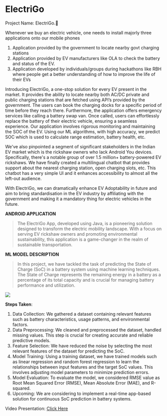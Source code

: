 # ElectriGo

Project Name: ElectriGo.📌

Whenever we buy an electric vehicle, one needs to install majorly three applications onto our mobile phones
1) Application provided by the government to locate nearby govt charging stations
2) Application provided by EV manufacturers like OLA to check the battery and status of the EV.
3) Application developed by individuals/groups during hackathons like RBH where people get a better understanding of how to improve the life of their EVs

Introducing ElectriGo, a one-stop solution for every EV present in the market. It provides the ability to locate nearby both AC/DC private and public charging stations that are fetched using API’s provided by the government. The users can book the charging docks for a specific period of time before they reach there. Furthermore, the application offers emergency services like calling a battery swap van. Once called, users can effortlessly replace the battery of their electric vehicle, ensuring a seamless experience. Our application involves rigorous monitoring and maintaining the SOC of the EV. Using our ML algorithms, with high accuracy, we predict SOC which is used to calculate range estimation, battery health, etc.

We've also pinpointed a segment of significant stakeholders in the Indian EV market which is the rickshaw owners who lack Android You devices. Specifically, there's a notable group of over 1.5 million+ battery-powered EV rickshaws. We have finally created a multilingual chatbot that provides support about the nearest charging station, open charging slots, etc. This chatbot has a very simple UI and it enhances accessibility to almost all the left-out audience.

With ElectriGo, we can dramatically enhance EV Adoptability in future and aim to bring standardisation in the EV industry by affiliating with the government and making it a mandatory thing for electric vehicles in the future.

**ANDROID APPLICATION**
> The ElectriGo App, developed using Java, is a pioneering solution designed to transform the electric mobility landscape. With a focus on serving EV rickshaw owners and promoting environmental sustainability, this application is a game-changer in the realm of sustainable transportation.

**ML MODEL DESCRIPTION**
>In this project, we have tackled the task of predicting the State of Charge (SoC) in a battery system using machine learning techniques. The State of Charge represents the remaining energy in a battery as a percentage of its total capacity and is crucial for managing battery performance and utilization.

![](ElectriGo-CaseStudy.png)



**Steps Taken**:

1) Data Collection: We gathered a dataset containing relevant features such as battery characteristics, usage patterns, and environmental factors.
2) Data Preprocessing: We cleaned and preprocessed the dataset, handled missing values. This step is crucial for creating accurate and reliable predictive models.
3) Feature Selection: We have reduced the noise by selecting the most relevant features of the dataset for predicting the SoC.
4) Model Training: Using a training dataset, we have trained models such as linear regression and random forest regression to learn the relationships between input features and the target SoC values. This involves adjusting model parameters to minimize prediction errors.
5) Model Evaluation: To evaluate the model, we considered RMSE value as Root Mean Squared Error (RMSE), Mean Absolute Error (MAE), and R-squared.
6) Upcoming: We are considering to implement a real-time app-based solution for continuous SoC prediction in battery systems.

Video Presentation: [Click Here](https://youtu.be/dyb1eDYfdy4)



